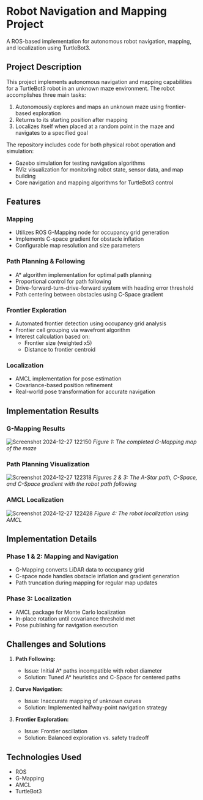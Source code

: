 # Robot Navigation and Mapping Project

A ROS-based implementation for autonomous robot navigation, mapping, and localization using TurtleBot3.

## Project Description

This project implements autonomous navigation and mapping capabilities for a TurtleBot3 robot in an unknown maze environment. The robot accomplishes three main tasks:

1. Autonomously explores and maps an unknown maze using frontier-based exploration
2. Returns to its starting position after mapping
3. Localizes itself when placed at a random point in the maze and navigates to a specified goal

The repository includes code for both physical robot operation and simulation:
- Gazebo simulation for testing navigation algorithms
- RViz visualization for monitoring robot state, sensor data, and map building
- Core navigation and mapping algorithms for TurtleBot3 control

## Features

### Mapping
- Utilizes ROS G-Mapping node for occupancy grid generation
- Implements C-space gradient for obstacle inflation
- Configurable map resolution and size parameters

### Path Planning & Following
- A* algorithm implementation for optimal path planning
- Proportional control for path following
- Drive-forward-turn-drive-forward system with heading error threshold
- Path centering between obstacles using C-Space gradient

### Frontier Exploration
- Automated frontier detection using occupancy grid analysis
- Frontier cell grouping via wavefront algorithm
- Interest calculation based on:
  - Frontier size (weighted x5)
  - Distance to frontier centroid

### Localization
- AMCL implementation for pose estimation
- Covariance-based position refinement
- Real-world pose transformation for accurate navigation

## Implementation Results

### G-Mapping Results
![Screenshot 2024-12-27 122150](https://github.com/user-attachments/assets/5b381e42-cf42-40be-98c3-b0a6a5a4f25f)
*Figure 1: The completed G-Mapping map of the maze*

### Path Planning Visualization
![Screenshot 2024-12-27 122318](https://github.com/user-attachments/assets/4b3162b5-4cc0-442b-b943-a15b41209d5d)
*Figures 2 & 3: The A-Star path, C-Space, and C-Space gradient with the robot path following*

### AMCL Localization
![Screenshot 2024-12-27 122428](https://github.com/user-attachments/assets/5de41d64-344a-4df1-8f13-ca6803f40911)
*Figure 4: The robot localization using AMCL*

## Implementation Details

### Phase 1 & 2: Mapping and Navigation
- G-Mapping converts LiDAR data to occupancy grid
- C-space node handles obstacle inflation and gradient generation
- Path truncation during mapping for regular map updates

### Phase 3: Localization
- AMCL package for Monte Carlo localization
- In-place rotation until covariance threshold met
- Pose publishing for navigation execution

## Challenges and Solutions

1. **Path Following:**
   - Issue: Initial A* paths incompatible with robot diameter
   - Solution: Tuned A* heuristics and C-Space for centered paths

2. **Curve Navigation:**
   - Issue: Inaccurate mapping of unknown curves
   - Solution: Implemented halfway-point navigation strategy

3. **Frontier Exploration:**
   - Issue: Frontier oscillation
   - Solution: Balanced exploration vs. safety tradeoff

## Technologies Used
- ROS
- G-Mapping
- AMCL
- TurtleBot3
